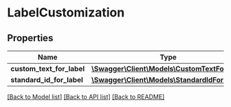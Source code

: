# LabelCustomization

## Properties
Name | Type | Description | Notes
------------ | ------------- | ------------- | -------------
**custom_text_for_label** | [**\Swagger\Client\Models\CustomTextForLabel**](CustomTextForLabel.md) |  | [optional] 
**standard_id_for_label** | [**\Swagger\Client\Models\StandardIdForLabel**](StandardIdForLabel.md) |  | [optional] 

[[Back to Model list]](../../README.md#documentation-for-models) [[Back to API list]](../../README.md#documentation-for-api-endpoints) [[Back to README]](../../README.md)

